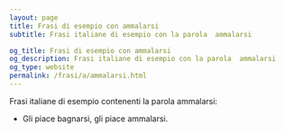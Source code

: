 ```yaml
---
layout: page
title: Frasi di esempio con ammalarsi 
subtitle: Frasi italiane di esempio con la parola  ammalarsi

og_title: Frasi di esempio con ammalarsi 
og_description: Frasi italiane di esempio con la parola  ammalarsi
og_type: website
permalink: /frasi/a/ammalarsi.html
---
```


Frasi italiane di esempio contenenti la parola ammalarsi:


- Gli piace bagnarsi, gli piace ammalarsi.
